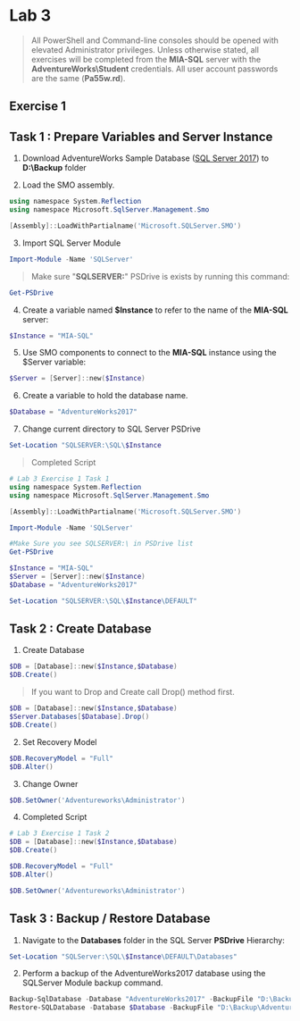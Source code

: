 # Lab 3

> All PowerShell and Command-line consoles should be opened with elevated Administrator privileges. Unless otherwise stated, all exercises will be completed from the **MIA-SQL** server with the **AdventureWorks\Student** credentials. All user account passwords are the same (**Pa55w.rd**).

## Exercise 1

## Task 1 : Prepare Variables and Server Instance

1. Download AdventureWorks Sample Database ([SQL Server 2017](https://github.com/Microsoft/sql-server-samples/releases/download/adventureworks/AdventureWorks2017.bak)) to **D:\Backup** folder

2. Load the SMO assembly.

```powershell
using namespace System.Reflection
using namespace Microsoft.SqlServer.Management.Smo

[Assembly]::LoadWithPartialname('Microsoft.SQLServer.SMO')
```

3. Import SQL Server Module

```powershell
Import-Module -Name 'SQLServer'
```

> Make sure "**SQLSERVER:**" PSDrive is exists by running this command:

```powershell
Get-PSDrive
```

4. Create a variable named **$Instance** to refer to the name of the **MIA-SQL** server:

```powershell
$Instance = "MIA-SQL"
```

5. Use SMO components to connect to the **MIA-SQL** instance using the $Server variable: 

```powershell
$Server = [Server]::new($Instance)
```

6. Create a variable to hold the database name.

```powershell
$Database = "AdventureWorks2017"
```

7. Change current directory to SQL Server PSDrive

```powershell
Set-Location "SQLSERVER:\SQL\$Instance
```

> Completed Script

```powershell
# Lab 3 Exercise 1 Task 1
using namespace System.Reflection
using namespace Microsoft.SqlServer.Management.Smo

[Assembly]::LoadWithPartialname('Microsoft.SQLServer.SMO')

Import-Module -Name 'SQLServer'

#Make Sure you see SQLSERVER:\ in PSDrive list
Get-PSDrive

$Instance = "MIA-SQL"
$Server = [Server]::new($Instance)
$Database = "AdventureWorks2017"

Set-Location "SQLSERVER:\SQL\$Instance\DEFAULT"
```

## Task 2 : Create Database

1. Create Database 

```powershell
$DB = [Database]::new($Instance,$Database)
$DB.Create()
```
> If you want to Drop and Create call Drop() method first.

```powershell
$DB = [Database]::new($Instance,$Database)
$Server.Databases[$Database].Drop()
$DB.Create()
```
2. Set Recovery Model

```powershell
$DB.RecoveryModel = "Full"
$DB.Alter()
```

3. Change Owner

```powershell
$DB.SetOwner('Adventureworks\Administrator')
```

4. Completed Script

```powershell
# Lab 3 Exercise 1 Task 2
$DB = [Database]::new($Instance,$Database)
$DB.Create()

$DB.RecoveryModel = "Full"
$DB.Alter()

$DB.SetOwner('Adventureworks\Administrator')
```

## Task 3 : Backup / Restore Database

1. Navigate to the **Databases** folder in the SQL Server **PSDrive** Hierarchy: 

```powershell
Set-Location "SQLServer:\SQL\$Instance\DEFAULT\Databases"
```

2. Perform a backup of the AdventureWorks2017 database using the SQLServer Module backup command.
```powershell
Backup-SqlDatabase -Database "AdventureWorks2017" -BackupFile "D:\Backup\AdventureWorks2017.bak" -CompressionOption On
Restore-SQLDatabase -Database $Database -BackupFile "D:\Backup\AdventureWorks2017.bak"
```


